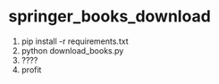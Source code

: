 # springer_books_download

1. pip install -r requirements.txt
2. python download_books.py
3. ????
4. profit
